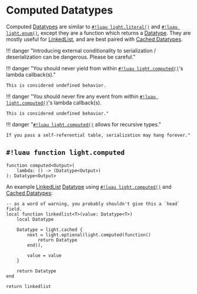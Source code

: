 # Computed Datatypes

Computed [Datatypes](../index.md) are similar to [`#!luau light.literal()`](./literal.md) and
[`#!luau light.enum()`](./enums.md), except they are a function which returns a [Datatype](../index.md). They are mostly
useful for <a href="https://en.wikipedia.org/wiki/Linked_list" target="_blank">LinkedList</a>, and are best paired with
[Cached Datatypes](./cached.md).

!!! danger "Introducing external conditionality to serialization / deserialization can be dangerous. Please be careful."

!!! danger "You should never yield from within [`#!luau light.computed()`](./computed.md)'s lambda callback(s)."

    This is considered undefined behavior.

!!! danger "You should never fire any event from within [`#!luau light.computed()`](./computed.md)'s lambda callback(s).

    This is considered undefined behavior."

!!! danger "[`#!luau light.computed()`](./computed.md) allows for recursive types."

    If you pass a self-referential table, serialization may hang forever."

## `#!luau function light.computed`

```luau title='<!-- client --> <!-- server --> <!-- shared --> <!-- experimental --> <!-- sync -->'
function computed<Output>(
    lambda: () -> (Datatype<Output>)
): Datatype<Output>
```

An example <a href="https://en.wikipedia.org/wiki/Linked_list" target="_blank">LinkedList</a> [Datatype](../index.md)
using [`#!luau light.computed()`](./computed.md) and [Cached Datatypes](./cached.md):

```luau title="linked_list.luau"
-- as a word of warning, you probably shouldn't give this a `head` field.
local function linkedlist<T>(value: Datatype<T>)
    local Datatype

    Datatype = light.cached {
        next = light.optional(light.computed(function()
            return Datatype
        end)),
        
        value = value
    }
 
    return Datatype
end

return linkedlist
```
